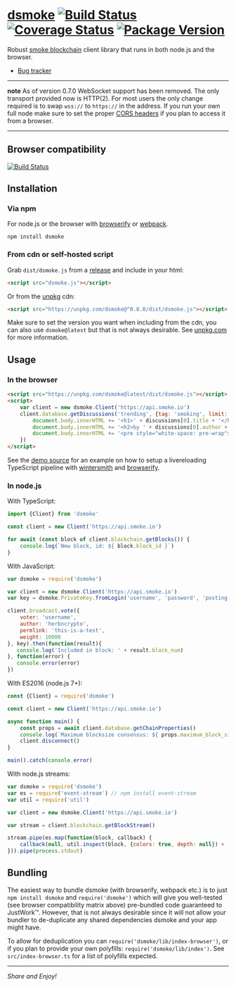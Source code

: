 
# [dsmoke](https://github.com/herbncrypto/dsmoke) [![Build Status](https://img.shields.io/circleci/project/github/herbncrypto/dsmoke.svg?style=flat-square)](https://circleci.com/gh/herbncrypto/workflows/dsmoke) [![Coverage Status](https://img.shields.io/coveralls/jnordberg/dsteem.svg?style=flat-square)](https://coveralls.io/github/jnordberg/dsteem?branch=master) [![Package Version](https://img.shields.io/npm/v/dsmoke.svg?style=flat-square)](https://www.npmjs.com/package/dsmoke)

Robust [smoke blockchain](https://smoke.io) client library that runs in both node.js and the browser.

* [Bug tracker](https://github.com/herbncrypto/dsmoke/issues)

---

**note** As of version 0.7.0 WebSocket support has been removed. The only transport provided now is HTTP(2). For most users the only change required is to swap `wss://` to `https://` in the address. If you run your own full node make sure to set the proper [CORS headers](https://en.wikipedia.org/wiki/Cross-origin_resource_sharing) if you plan to access it from a browser.

---


Browser compatibility
---------------------

[![Build Status](https://saucelabs.com/browser-matrix/jnordberg-dsteem.svg)](https://saucelabs.com/open_sauce/user/jnordberg-dsteem)


Installation
------------

### Via npm

For node.js or the browser with [browserify](https://github.com/substack/node-browserify) or [webpack](https://github.com/webpack/webpack).

```
npm install dsmoke
```

### From cdn or self-hosted script

Grab `dist/dsmoke.js` from a [release](https://github.com/jnordberg/dsmoke/releases) and include in your html:

```html
<script src="dsmoke.js"></script>
```

Or from the [unpkg](https://unpkg.com) cdn:

```html
<script src="https://unpkg.com/dsmoke@^0.8.0/dist/dsmoke.js"></script>
```

Make sure to set the version you want when including from the cdn, you can also use `dsmoke@latest` but that is not always desirable. See [unpkg.com](https://unpkg.com) for more information.


Usage
-----

### In the browser

```html
<script src="https://unpkg.com/dsmoke@latest/dist/dsmoke.js"></script>
<script>
    var client = new dsmoke.Client('https://api.smoke.io')
    client.database.getDiscussions('trending', {tag: 'smoking', limit: 1}).then(function(discussions){
        document.body.innerHTML += '<h1>' + discussions[0].title + '</h1>'
        document.body.innerHTML += '<h2>by ' + discussions[0].author + '</h2>'
        document.body.innerHTML += '<pre style="white-space: pre-wrap">' + discussions[0].body + '</pre>'
    })
</script>
```

See the [demo source](https://github.com/herbncrypto/dsmoke/tree/master/examples/comment-feed) for an example on how to setup a livereloading TypeScript pipeline with [wintersmith](https://github.com/jnordberg/wintersmith) and [browserify](https://github.com/substack/node-browserify).

### In node.js

With TypeScript:

```typescript
import {Client} from 'dsmoke'

const client = new Client('https://api.smoke.io')

for await (const block of client.blockchain.getBlocks()) {
    console.log(`New block, id: ${ block.block_id }`)
}
```

With JavaScript:

```javascript
var dsmoke = require('dsmoke')

var client = new dsmoke.Client('https://api.smoke.io')
var key = dsmoke.PrivateKey.fromLogin('username', 'password', 'posting')

client.broadcast.vote({
    voter: 'username',
    author: 'herbncrypto',
    permlink: 'this-is-a-test',
    weight: 10000
}, key).then(function(result){
   console.log('Included in block: ' + result.block_num)
}, function(error) {
   console.error(error)
})
```

With ES2016 (node.js 7+):

```javascript
const {Client} = require('dsmoke')

const client = new Client('https://api.smoke.io')

async function main() {
    const props = await client.database.getChainProperties()
    console.log(`Maximum blocksize consensus: ${ props.maximum_block_size } bytes`)
    client.disconnect()
}

main().catch(console.error)
```

With node.js streams:

```javascript
var dsmoke = require('dsmoke')
var es = require('event-stream') // npm install event-stream
var util = require('util')

var client = new dsmoke.Client('https://api.smoke.io')

var stream = client.blockchain.getBlockStream()

stream.pipe(es.map(function(block, callback) {
    callback(null, util.inspect(block, {colors: true, depth: null}) + '\n')
})).pipe(process.stdout)
```


Bundling
--------

The easiest way to bundle dsmoke (with browserify, webpack etc.) is to just `npm install dsmoke` and `require('dsmoke')` which will give you well-tested (see browser compatibility matrix above) pre-bundled code guaranteed to JustWork™. However, that is not always desirable since it will not allow your bundler to de-duplicate any shared dependencies dsmoke and your app might have.

To allow for deduplication you can `require('dsmoke/lib/index-browser')`, or if you plan to provide your own polyfills: `require('dsmoke/lib/index')`. See `src/index-browser.ts` for a list of polyfills expected.

---

*Share and Enjoy!*
